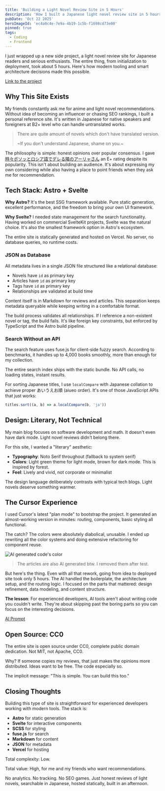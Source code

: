 ```yaml
---
title: 'Building a Light Novel Review Site in 5 Hours'
description: 'How I built a Japanese light novel review site in 5 hours with Astro, Svelte, and AI tooling-focusing on honest opinions over SEO, static generation over complexity, and CC0 licensing over gatekeeping.'
pubDate: 'Oct 22 2025'
heroImageId: 'ec4a0c4e-7e9a-4b19-1c5b-f1698cd73e00'
pinned: true
tags:
  - Coding
  - Frontend
---
```


I just wrapped up a new side project, a light novel review site for Japanese readers and serious enthusiasts. The entire thing, from initialization to deployment, took about 5 hours. Here's how modern tooling and smart architecture decisions made this possible.

[Link to the project](https://ln.plr.moe)

## Why This Site Exists

My friends constantly ask me for anime and light novel recommendations. Without idea of becoming an influencer or chasing SEO rankings, I built a personal reference site. It's written in Japanese for native speakers and foreigners at B2+ level who can handle untranslated works.

> There are quite amount of novels which don't have translated version.
>
> ~If you don't understand Japanese, shame on you.~

The philosophy is simple: honest opinions over popular consensus. I gave [時々ボソッとロシア語でデレる隣のアーリャさん](https://ln.plr.moe/novel/russia-slop) an E+ rating despite its popularity. This isn't about building an audience. It's about expressing my own considering while also having a place to point friends when they ask me for recommendation.

## Tech Stack: Astro + Svelte

**Why Astro?** It's the best SSG framework available. Pure static generation, excellent performance, and the freedom to bring your own UI framework.

**Why Svelte?** I needed state management for the search functionality. Having worked on commercial SvelteKit projects, Svelte was the natural choice. It's also the smallest framework option in Astro's ecosystem.

The entire site is statically generated and hosted on Vercel. No server, no database queries, no runtime costs.

### JSON as Database

All metadata lives in a single JSON file structured like a relational database:

- Novels have `id` as primary key
- Articles have `id` as primary key  
- Tags have `id` as primary key
- Relationships are validated at build time

Content itself is in Markdown for reviews and articles. This separation keeps metadata queryable while keeping writing in a comfortable format.

The build process validates all relationships. If I reference a non-existent novel or tag, the build fails. It's like foreign key constraints, but enforced by TypeScript and the Astro build pipeline.

### Search Without an API

The search feature uses fuse.js for client-side fuzzy search. According to benchmarks, it handles up to 4,000 books smoothly, more than enough for my collection.

The entire search index ships with the static bundle. No API calls, no loading states, instant results.

For sorting Japanese titles, I use `localCompare` with Japanese collation to achieve proper あいうえお順 (aiueo order). It's one of those JavaScript APIs that just works:

```typescript
titles.sort((a, b) => a.localCompare(b, 'ja'))
```

## Design: Literary, Not Technical

My main blog focuses on software development and math. It doesn't even have dark mode. Light novel reviews didn't belong there.

For this site, I wanted a "literary" aesthetic:

- **Typography**: Noto Serif throughout (fallback to system serif)
- **Colors**: Light green theme for light mode, brown for dark mode. This is inspired by forest.
- **Feel**: Lively and vivid, not corporate or minimalist

The design language deliberately contrasts with typical tech blogs. Light novels deserve something warmer.

## The Cursor Experience

I used Cursor's latest "plan mode" to bootstrap the project. It generated an almost-working version in minutes: routing, components, basic styling all functional.

The catch? The colors were absolutely diabolical, unusable. I ended up rewriting all the color systems and doing extensive refactoring for component reuse.

![AI generated code's color](https://imagedelivery.net/6gszw1iux5BH0bnwjXECTQ/a1dbed3f-2253-48ee-dd72-79c3d2c99800/public)

> The articles are also AI generated btw. I removed them after test.

But here's the thing. Even with all that rework, going from idea to deployed site took only 5 hours. The AI handled the boilerplate, the architecture setup, and the routing logic. I focused on the parts that mattered: design refinement, data modeling, and content structure.

**The lesson**: For experienced developers, AI tools aren't about writing code you couldn't write. They're about skipping past the boring parts so you can focus on the interesting decisions.

[AI Prompt](https://gist.github.com/haruki-nikaidou/1654776c77b7cd5698924080d070cd53)

## Open Source: CC0

The entire site is open source under CC0, complete public domain dedication. Not MIT, not Apache, CC0.

Why? If someone copies my reviews, that just makes the opinions more distributed. Ideas want to be free. The code especially so.

The implicit message: "This is simple. You can build this too."

## Closing Thoughts

Building this type of site is straightforward for experienced developers working with modern tools. The stack is:

- **Astro** for static generation
- **Svelte** for interactive components
- **SCSS** for styling  
- **fuse.js** for search
- **Markdown** for content
- **JSON** for metadata
- **Vercel** for hosting

Total complexity: Low. 

Total value: High, for me and my friends who want recommendations.

No analytics. No tracking. No SEO games. Just honest reviews of light novels, searchable in Japanese, hosted statically, built in an afternoon.

